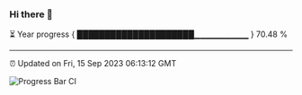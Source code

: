### Hi there 👋

⏳ Year progress { █████████████████████▁▁▁▁▁▁▁▁▁ } 70.48 %

---

⏰ Updated on Fri, 15 Sep 2023 06:13:12 GMT

![Progress Bar CI](https://github.com/liununu/liununu/workflows/Progress%20Bar%20CI/badge.svg)
